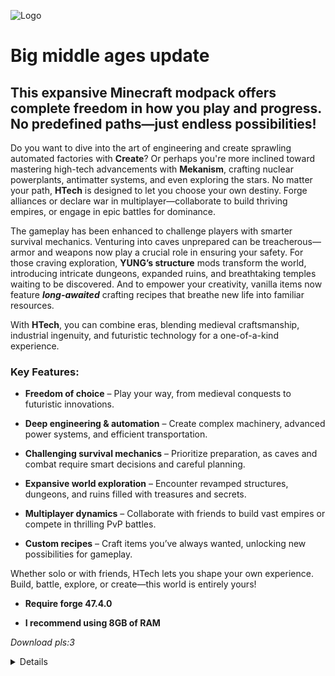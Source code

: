 ![Logo](https://cdn.modrinth.com/data/cached_images/a7adcffa3f5581b01eaafb38f5fc8ba96e522316_0.webp) 

# **Big middle ages update**

 
## This expansive Minecraft modpack offers complete freedom in how you play and progress. No predefined paths—just endless possibilities!  

Do you want to dive into the art of engineering and create sprawling automated factories with **Create**? Or perhaps you're more inclined toward mastering high-tech advancements with **Mekanism**, crafting nuclear powerplants, antimatter systems, and even exploring the stars. No matter your path, **HTech** is designed to let you choose your own destiny. Forge alliances or declare war in multiplayer—collaborate to build thriving empires, or engage in epic battles for dominance.

The gameplay has been enhanced to challenge players with smarter survival mechanics. Venturing into caves unprepared can be treacherous—armor and weapons now play a crucial role in ensuring your safety. For those craving exploration, **YUNG’s structure** mods transform the world, introducing intricate dungeons, expanded ruins, and breathtaking temples waiting to be discovered. And to empower your creativity, vanilla items now feature _**long-awaited**_ crafting recipes that breathe new life into familiar resources.

With **HTech**, you can combine eras, blending medieval craftsmanship, industrial ingenuity, and futuristic technology for a one-of-a-kind experience.

### Key Features:


- **Freedom of choice** – Play your way, from medieval conquests to futuristic innovations.
  
- **Deep engineering & automation** – Create complex machinery, advanced power systems, and efficient transportation.
  
- **Challenging survival mechanics** – Prioritize preparation, as caves and combat require smart decisions and careful planning.
  
- **Expansive world exploration** – Encounter revamped structures, dungeons, and ruins filled with treasures and secrets.
  
- **Multiplayer dynamics** – Collaborate with friends to build vast empires or compete in thrilling PvP battles.
  
- **Custom recipes** – Craft items you’ve always wanted, unlocking new possibilities for gameplay.
  

Whether solo or with friends, HTech lets you shape your own experience. Build, battle, explore, or create—this world is entirely yours!


- **Require forge 47.4.0**
  
- **I recommend using 8GB of RAM**



_Download pls:3_

<details>
  <ul>
	<li><a href="https://modrinth.com/mod/3ufwT9JF">Ad Astra</a> by Alex Nijjar</li>
	<li><a href="https://modrinth.com/mod/XQDxCBVw">Ad Astra: Giselle Addon</a> by gisellevonbingen</li>
	<li><a href="https://modrinth.com/mod/iBCLOcBl">Ad Astra: Rocketed</a> by celsiusqc</li>
	<li><a href="https://modrinth.com/mod/hhraLneG">Additional Redstone</a> by Buecher_wurm</li>
	<li><a href="https://modrinth.com/mod/r0v8vy1s">Alternate Current</a> by Space Walker</li>
	<li><a href="https://modrinth.com/mod/fM515JnW">AmbientSounds</a> by CreativeMD</li>
	<li><a href="https://modrinth.com/mod/6iTJugQR">Amendments</a> by MehVahdJukaar</li>
	<li><a href="https://modrinth.com/mod/EsAfCjCV">AppleSkin</a> by squeek</li>
	<li><a href="https://modrinth.com/mod/lhGA9TYQ">Architectury</a> by shedaniel</li>
	<li><a href="https://modrinth.com/mod/mnLFouB0">AstikorCarts Redux</a> by MennoMax, pau101, talhanation, jusipat</li>
	<li><a href="https://modrinth.com/mod/BmMCoIaA">Astral Zinc</a> by Space Burger Steve</li>
	<li><a href="https://modrinth.com/mod/b1ZV3DIJ">Athena</a> by ThatGravyBoat</li>
	<li><a href="https://modrinth.com/mod/lOOpEntO">AttributeFix</a> by Darkhax</li>
	<li><a href="https://modrinth.com/mod/g96Z4WVZ">BadOptimizations</a> by Thosea</li>
	<li><a href="https://modrinth.com/mod/kF6ZFH7j">Ben's Sharks</a> by benndevs</li>
	<li><a href="https://modrinth.com/mod/Q2OqKxDG">Better Advancements</a> by way2muchnoise</li>
	<li><a href="https://modrinth.com/mod/zCh7omyG">Better Archeology</a> by Pandarix, Dunk3ll1cht</li>
	<li><a href="https://modrinth.com/mod/Xh8hkQmD">Better Biome Reblend</a> by FionaTheMortal + UTMG</li>
	<li><a href="https://modrinth.com/mod/czNFt8ef">Better Foliage</a> by EERussianguy, PaintNinja</li>
	<li><a href="https://modrinth.com/mod/ZUDRV4lN">Better Fusion Reactor for Mekanism</a> by igentuman</li>
	<li><a href="https://modrinth.com/mod/faitfqhg">Blahaj</a> by Recraftors Team, Nerjal Nosk</li>
	<li><a href="https://modrinth.com/mod/VsM5EDoI">Blueprint</a> by Team Abnormals</li>
	<li><a href="https://modrinth.com/mod/BdKIyOLe">Boat Item View</a> by 50ap5ud5</li>
	<li><a href="https://modrinth.com/mod/2u6LRnMa">Botarium</a> by CodexAdrian</li>
	<li><a href="https://modrinth.com/mod/m0oRwcZx">CameraOverhaul</a> by Mirsario</li>
	<li><a href="https://modrinth.com/mod/joEfVgkn">Carry On</a> by Tschipp, Purplicious_Cow, cy4n</li>
	<li><a href="https://modrinth.com/mod/JbqjOoQj">CarryOnExtend</a> by LirxOwO</li>
	<li><a href="https://modrinth.com/mod/9IUlkb2K">Cave Spider Spawn</a> by Rick South</li>
	<li><a href="https://modrinth.com/mod/b5GyyYkp">Charm of Undying</a> by Illusive Soulworks</li>
	<li><a href="https://modrinth.com/mod/3azQ6p0W">Cherished Worlds</a> by Illusive Soulworks</li>
	<li><a href="https://modrinth.com/mod/BAscRYKm">Chipped</a> by Alex Nijjar, Grimbop, Kekie6, ThatGravyBoat</li>
	<li><a href="https://modrinth.com/mod/dQIcJONI">ChippedExpress</a></li>
	<li><a href="https://modrinth.com/mod/9s6osm5g">Cloth Config v10 API</a> by shedaniel</li>
	<li><a href="https://modrinth.com/mod/e0M1UDsY">Collective</a> by Rick South</li>
	<li><a href="https://modrinth.com/mod/SaCpeal4">Comforts</a> by Illusive Soulworks</li>
	<li><a href="https://modrinth.com/mod/bQ5TJA1E">Continents</a> by Stardust Labs</li>
	<li><a href="https://modrinth.com/mod/VQP2jDOh">Copper tools and armour</a> by Drew, MCreator</li>
	<li><a href="https://modrinth.com/mod/WrpuIfhw">Corpse</a> by Max Henkel</li>
	<li><a href="https://modrinth.com/mod/Xg35A4rS">CraftTweaker</a> by Jaredlll08, Kindlich, StanHebben and TheSilkMiner</li>
	<li><a href="https://modrinth.com/mod/dFK7YEzQ">Crafting Recipes For Create</a> by BrayDog2010</li>
	<li><a href="https://modrinth.com/mod/Nn8Wasaq">CraterLib</a> by HypherionSA, Zenith</li>
	<li><a href="https://modrinth.com/mod/LNytGWDc">Create</a> by simibubi</li>
	<li><a href="https://modrinth.com/mod/bFyxs7LI">Create Ad Astra Recipes</a> by LittleButter On Modrinth, LittleButter66 On Curseforge</li>
	<li><a href="https://modrinth.com/mod/kU1G12Nn">Create Crafts &amp; Additions</a> by MRH0</li>
	<li><a href="https://modrinth.com/mod/sMvUb4Rb">Create Deco</a> by Kayla, Talrey, Ordana, Cassian</li>
	<li><a href="https://modrinth.com/mod/hSSqdyU1">Create Encased</a> by iglee42</li>
	<li><a href="https://modrinth.com/mod/JWGBpFUP">Create Enchantment Industry</a> by MarbleGateKeeper &amp; LimonBlaze</li>
	<li><a href="https://modrinth.com/mod/sH9tXU9f">Create Liquid Fuel</a> by Forsteri</li>
	<li><a href="https://modrinth.com/mod/gJ5afkVv">Create: Bells &amp; Whistles</a> by lev</li>
	<li><a href="https://modrinth.com/mod/Vg5TIO6d">Create: Connected</a> by Lysine</li>
	<li><a href="https://modrinth.com/mod/UT2M39wf">Create: Copycats+</a> by Lysine, Bennyboy1695, Redcat_XVIII</li>
	<li><a href="https://modrinth.com/mod/Mn8ziD0c">Create: High Pressure</a> by Aweeri</li>
	<li><a href="https://modrinth.com/mod/r4Knci2k">Create: Interiors</a> by sudolev</li>
	<li><a href="https://modrinth.com/mod/71LJXmxX">Create: Love and War</a> by Proto, Alcoholism</li>
	<li><a href="https://modrinth.com/mod/7iJ65LNI">Create: More Automation</a> by Snakeypro</li>
	<li><a href="https://modrinth.com/mod/vEila6nl">CreateTweaker</a> by Jaredlll08</li>
	<li><a href="https://modrinth.com/mod/OsZiaDHq">CreativeCore</a> by CreativeMD</li>
	<li><a href="https://modrinth.com/mod/cl223EMc">Cristel Lib</a> by Cristelknight999</li>
	<li><a href="https://modrinth.com/mod/Yd4wb5wZ">Critters and Companions</a> by Joosh, EterDelta</li>
	<li><a href="https://modrinth.com/mod/9GAv60Rl">Crushed Astra</a> by HCH5</li>
	<li><a href="https://modrinth.com/mod/3RkVNglH">Crying Portals</a> by Rick South</li>
	<li><a href="https://modrinth.com/mod/vvuO3ImH">Curios API</a> by C4</li>
	<li><a href="https://modrinth.com/mod/PQ5n5B9e">CuriosBackSlot</a> by Emperor Kermit</li>
	<li><a href="https://modrinth.com/mod/GhWh8CAU">Custom Credits</a> by Rick South</li>
	<li><a href="https://modrinth.com/mod/TsEhjL6r">DamageVignette</a> by Octol1ttle</li>
	<li><a href="https://modrinth.com/mod/k3lrwGqk">DarkModeEverywhere</a> by Buuz135</li>
	<li><a href="https://modrinth.com/mod/fj4SckMr">DeepDepthNetherite</a> by JTMessenger</li>
	<li><a href="https://modrinth.com/mod/kZvO1mDq">Default World Type</a> by MelanX</li>
	<li><a href="https://modrinth.com/mod/WQaxNzFg">Deimos</a> by Mars</li>
	<li><a href="https://modrinth.com/mod/FDGHOWuC">Deltabox Lib</a> by DannBrown</li>
	<li><a href="https://modrinth.com/mod/9yvZtixz">Difficulty Lock</a> by Rick South</li>
	<li><a href="https://modrinth.com/mod/v3CYg2V9">Drippy Loading Screen</a> by Keksuccino</li>
	<li><a href="https://modrinth.com/mod/83pFEQVb">Dynamic Asset Generator</a> by Luke Bemish</li>
	<li><a href="https://modrinth.com/mod/LQ3K71Q1">Dynamic FPS</a> by juliand665 &amp; LostLuma</li>
	<li><a href="https://modrinth.com/mod/jfvCMH0K">Elytra physics</a> by ImJoshh</li>
	<li><a href="https://modrinth.com/mod/sk9rgfiA">Embeddium</a> by embeddedt</li>
	<li><a href="https://modrinth.com/mod/NNAgCjsB">EntityCulling</a> by tr7zw</li>
	<li><a href="https://modrinth.com/mod/L6jvzao4">Epic Knights Mod</a> by Magistu</li>
	<li><a href="https://modrinth.com/mod/k2ZPuTBm">Essential Mod</a></li>
	<li><a href="https://modrinth.com/mod/Dafp0il6">Experimental Settings Disabler</a> by Eruannie_9</li>
	<li><a href="https://modrinth.com/mod/Wq5SjeWM">FancyMenu</a> by Keksuccino</li>
	<li><a href="https://modrinth.com/mod/9mtu0sUO">Fast IP Ping</a> by Fallen_Breath</li>
	<li><a href="https://modrinth.com/mod/uXXizFIs">Ferrite Core</a> by malte0811</li>
	<li><a href="https://modrinth.com/mod/NoajjpZQ">Fire Arrows Ignite Fire</a> by Mars</li>
	<li><a href="https://modrinth.com/mod/eTiYU57B">First Aid</a> by ichttt</li>
	<li><a href="https://modrinth.com/mod/BzOTnuqM">Fish of Thieves</a> by SteveKunG, PloyiinGz, Gucc1Guy</li>
	<li><a href="https://modrinth.com/mod/9tJvvpYE">Flan's Mod</a> by jamioflan</li>
	<li><a href="https://modrinth.com/mod/BOCJKD49">Friends&amp;Foes</a> by Faboslav</li>
	<li><a href="https://modrinth.com/mod/wYtDgIUZ">Friends&amp;Foes - Flowery Mooblooms</a> by Faboslav</li>
	<li><a href="https://modrinth.com/mod/5CTSrY8X">GPUTape</a> by mr_toad</li>
	<li><a href="https://modrinth.com/mod/8BmcQJ2H">GeckoLib 4</a> by Gecko, Eliot, AzureDoom, DerToaster, Tslat, Witixin</li>
	<li><a href="https://modrinth.com/mod/s3dmwKy5">GlitchCore</a> by Adubbz</li>
	<li><a href="https://modrinth.com/mod/H1sntfo8">Guard Villagers</a> by TallestEgg, HadeZ/SadNya69 for the textures.</li>
	<li><a href="https://modrinth.com/mod/gHoB7SHO">HT's TreeChop</a> by hammertater</li>
	<li><a href="https://modrinth.com/mod/5ZwdcRci">ImmediatelyFast</a> by RK_01</li>
	<li><a href="https://modrinth.com/mod/u6dRKJwZ">Just Enough Items</a> by mezz</li>
	<li><a href="https://modrinth.com/mod/kRaE85yQ">Just Enough Mekanism Multiblocks</a> by gisellevonbingen</li>
	<li><a href="https://modrinth.com/mod/kB56GtWA">Just Enough Professions (JEP)</a> by Mrbysco, ShyNieke</li>
	<li><a href="https://modrinth.com/mod/J81TRJWm">Konkrete</a> by Keksuccino</li>
	<li><a href="https://modrinth.com/mod/ordsPcFz">Kotlin for Forge</a></li>
	<li><a href="https://modrinth.com/mod/umyGl7zF">KubeJS</a> by LatvianModder</li>
	<li><a href="https://modrinth.com/mod/lrQvJTbf">Less Chorus</a> by un_pogaz</li>
	<li><a href="https://modrinth.com/mod/gPCdW0Wr">Make Bubbles Pop</a> by Tschipcraft</li>
	<li><a href="https://modrinth.com/mod/4hwXMFif">Map Atlases</a> by MehVahdJukaar, Pepperoni__Jabroni__</li>
	<li><a href="https://modrinth.com/mod/Ce6I4WUE">Mekanism</a> by Aidancbrady, Thommy101, Thiakil, pupnewfster, dizzyd</li>
	<li><a href="https://modrinth.com/mod/E3sGVcD8">Mekanism Covers</a> by D4rkness_King</li>
	<li><a href="https://modrinth.com/mod/KQwxMOPD">Mekanism: Ad Astra Ores</a> by liberty</li>
	<li><a href="https://modrinth.com/mod/a6F3uASn">Mekanism: Additions</a> by Aidancbrady, Thommy101, Thiakil, pupnewfster, dizzyd</li>
	<li><a href="https://modrinth.com/mod/OFVYKsAk">Mekanism: Generators</a> by Aidancbrady, Thommy101, Thiakil, pupnewfster, dizzyd</li>
	<li><a href="https://modrinth.com/mod/CVT4pFB2">Melody</a> by Keksuccino</li>
	<li><a href="https://modrinth.com/mod/NRjRiSSD">Memory Leak Fix</a> by FX - PR0CESS</li>
	<li><a href="https://modrinth.com/mod/zkK9lPaS">Mob Player Animator</a> by Thelnfamous1</li>
	<li><a href="https://modrinth.com/mod/nmDcB62a">ModernFix</a> by embeddedt</li>
	<li><a href="https://modrinth.com/mod/twkfQtEc">Moonlight Library</a> by MehVahdJukaar</li>
	<li><a href="https://modrinth.com/mod/JiEhJ3WG">More Mob Variants</a> by nyuppo</li>
	<li><a href="https://modrinth.com/mod/aC3cM3Vq">Mouse Tweaks</a> by Ivan Molodetskikh (YaLTeR)</li>
	<li><a href="https://modrinth.com/mod/cJk2qbxw">Name Pain</a> by naqaden</li>
	<li><a href="https://modrinth.com/mod/F8BQNPWX">Naturalist</a> by Starfish Studios</li>
	<li><a href="https://modrinth.com/mod/qQyHxfxd">No Chat Reports</a> by Aizistral</li>
	<li><a href="https://modrinth.com/mod/2W2FL5UY">No Tree Punching</a> by AlcatrazEscapee</li>
	<li><a href="https://modrinth.com/mod/KuNKN7d2">Noisium</a> by Steveplays28</li>
	<li><a href="https://modrinth.com/mod/yM94ont6">Not Enough Crashes</a> by Fudge</li>
	<li><a href="https://modrinth.com/mod/bQh7xzFq">Not Enough Recipe Book</a> by OctoStudios</li>
	<li><a href="https://modrinth.com/mod/MPCX6s5C">NotEnoughAnimations</a> by tr7zw</li>
	<li><a href="https://modrinth.com/mod/dOGM7ccu">Nyf's Spiders</a> by Nyfaria</li>
	<li><a href="https://modrinth.com/mod/RH2KUdKJ">OctoLib</a> by OctoStudios</li>
	<li><a href="https://modrinth.com/mod/c7m1mi73">Packet Fixer</a> by TonimatasDEV</li>
	<li><a href="https://modrinth.com/mod/wjFTvIvm">Pale Garden Backport</a> by DannBrown</li>
	<li><a href="https://modrinth.com/mod/NfrID7Y9">Planets+</a> by DeadbushCarrot: Owner/Dev</li>
	<li><a href="https://modrinth.com/mod/6wbvOys7">Planets+ - Mekanism compat</a> by DeadbushCarrot: Owner/Dev</li>
	<li><a href="https://modrinth.com/mod/1bZhdhsH">Plasmo Voice</a> by Apehum</li>
	<li><a href="https://modrinth.com/mod/gedNE4y2">Player Animator</a> by KosmX</li>
	<li><a href="https://modrinth.com/mod/tagwiZkJ">Polymorph</a> by Illusive Soulworks</li>
	<li><a href="https://modrinth.com/mod/nlFgvj7M">Pop!</a> by KingPhygieBoo</li>
	<li><a href="https://modrinth.com/mod/2gvRmQXx">Radium</a> by dima_dencep, NanoLive</li>
	<li><a href="https://modrinth.com/mod/tG6HkcWx">Realistic Bees</a> by Rick South</li>
	<li><a href="https://modrinth.com/mod/tu54PMAb">Realm RPG: Fallen Adventurers</a> by NoCube</li>
	<li><a href="https://modrinth.com/mod/8gkWtwQu">Regeneration</a> by Nictogen, Suff99, HoldYourWaffle, 50ap5ud5</li>
	<li><a href="https://modrinth.com/mod/G1hIVOrD">Resourceful Lib</a> by ThatGravyBoat, Epic_Oreo</li>
	<li><a href="https://modrinth.com/mod/M1953qlQ">Resourcefulconfig</a></li>
	<li><a href="https://modrinth.com/mod/sk9knFPE">Rhino</a> by latvian.dev, Mozilla</li>
	<li><a href="https://modrinth.com/mod/e0bNACJD">Serene Seasons</a> by Adubbz, Forstride</li>
	<li><a href="https://modrinth.com/mod/ObXSoyrn">Simple RPC</a> by HypherionMC</li>
	<li><a href="https://modrinth.com/mod/3WP3HZRG">Simple Snowy Fix</a> by KostromDan, Apollo</li>
	<li><a href="https://modrinth.com/mod/yBLrXpfD">Skay's Overworld Quartz Ore</a> by ItzSkay</li>
	<li><a href="https://modrinth.com/mod/rGWEHQrP">Small Ships</a> by talhanation, metroite</li>
	<li><a href="https://modrinth.com/mod/fYAofsi6">Smaller Nether Portals</a> by Rick South</li>
	<li><a href="https://modrinth.com/mod/Bh6ZOMvp">Smarter Farmers</a> by MehVahdJukaar</li>
	<li><a href="https://modrinth.com/mod/z53V2L4P">Smooth Boot (Reloaded)</a> by AbdElAziz</li>
	<li><a href="https://modrinth.com/mod/PxQSWIcD">Sodium Dynamic Lights</a> by toni, LambdAurora</li>
	<li><a href="https://modrinth.com/mod/Es5v4eyq">Sodium Options API</a> by toni</li>
	<li><a href="https://modrinth.com/mod/Yg1VT27P">Sodium Options Mod Compat</a> by Toni, DeeChael</li>
	<li><a href="https://modrinth.com/mod/qyVF9oeo">Sound Physics Remastered</a> by Sonic Ether, vlad2305m, Max Henkel, Saint</li>
	<li><a href="https://modrinth.com/mod/qwvI41y9">SparseStructures</a> by MaxenceDC</li>
	<li><a href="https://modrinth.com/mod/LN9BxssP">SuperMartijn642's Config Library</a> by SuperMartijn642</li>
	<li><a href="https://modrinth.com/mod/fFEIiSDQ">Supplementaries</a> by MehVahdJukaar, Plantkillable</li>
	<li><a href="https://modrinth.com/mod/dCCkNFwE">Supplementaries Squared</a> by MehVahdJukaar, Plantkillable</li>
	<li><a href="https://modrinth.com/mod/nqVt6aES">TARDIS Refined</a> by CommandrMoose / River, Jeryn99, Magic Man, ILikePandas, Jacob K, 50ap5ud5</li>
	<li><a href="https://modrinth.com/mod/lWDHr9jE">Tectonic</a> by Apollo</li>
	<li><a href="https://modrinth.com/mod/kkmrDlKT">TerraBlender</a> by Adubbz</li>
	<li><a href="https://modrinth.com/mod/cPle5Z8G">The Endergetic Expansion</a> by Team Abnormals</li>
	<li><a href="https://modrinth.com/mod/hYGSXIE7">Thorny Bush Protection</a> by Rick South</li>
	<li><a href="https://modrinth.com/mod/gfDTzhpd">TimeStacker</a> by TonimatasDEV</li>
	<li><a href="https://modrinth.com/mod/hXkAAXvL">Torchflower: Relit</a> by Iron431</li>
	<li><a href="https://modrinth.com/mod/DjLobEOy">Towns and Towers</a> by Kubek, Biban_Auriu, Cristelknight</li>
	<li><a href="https://modrinth.com/mod/mI4xkilT">True Darkness</a></li>
	<li><a href="https://modrinth.com/mod/EsO0VKKf">Village Map on Start</a> by Perhanon</li>
	<li><a href="https://modrinth.com/mod/WOg9lm4u">Villager Recruits Mod</a> by talhanation, kaiserroman</li>
	<li><a href="https://modrinth.com/mod/Pqlv7VM3">Workers Mod</a> by talhanation</li>
	<li><a href="https://modrinth.com/mod/Ua7DFN59">YUNG's API</a> by YUNGNICKYOUNG</li>
	<li><a href="https://modrinth.com/mod/XNlO7sBv">YUNG's Better Desert Temples</a> by YUNGNICKYOUNG, Tera</li>
	<li><a href="https://modrinth.com/mod/o1C1Dkj5">YUNG's Better Dungeons</a> by YUNGNICKYOUNG, Acarii</li>
	<li><a href="https://modrinth.com/mod/2BwBOmBQ">YUNG's Better End Island</a> by YUNGNICKYOUNG, Acarii</li>
	<li><a href="https://modrinth.com/mod/z9Ve58Ih">YUNG's Better Jungle Temples</a> by YUNGNICKYOUNG, Tera</li>
	<li><a href="https://modrinth.com/mod/HjmxVlSr">YUNG's Better Mineshafts</a> by YUNGNICKYOUNG</li>
	<li><a href="https://modrinth.com/mod/Z2mXHnxP">YUNG's Better Nether Fortresses</a> by YUNGNICKYOUNG, Acarii</li>
	<li><a href="https://modrinth.com/mod/3dT9sgt4">YUNG's Better Ocean Monuments</a> by YUNGNICKYOUNG, Tera</li>
	<li><a href="https://modrinth.com/mod/kidLKymU">YUNG's Better Strongholds</a> by YUNGNICKYOUNG, Acarii</li>
	<li><a href="https://modrinth.com/mod/t5FRdP87">YUNG's Better Witch Huts</a> by YUNGNICKYOUNG, Acarii</li>
	<li><a href="https://modrinth.com/mod/ZYgyPyfq">YUNG's Extras</a> by YUNGNICKYOUNG, Acarii</li>
	<li><a href="https://modrinth.com/mod/pJGcKPh1">corpsecurioscompat</a></li>
	<li><a href="https://modrinth.com/mod/ppwwHBqG">handtohand</a> by SaltyWater</li>
	<li><a href="https://modrinth.com/mod/Kx9d4acU">pv-addon-lavaplayer-lib</a> by Apehum</li>
	<li><a href="https://modrinth.com/mod/7dI2zrDy">pv-addon-sculk</a> by Apehum</li>
	<li><a href="https://modrinth.com/mod/K1y8brkJ">pv-addon-soundphysics</a> by Apehum</li>
</ul>
</details>

